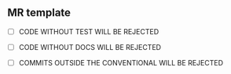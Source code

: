 ## MR template

-   [ ] CODE WITHOUT TEST WILL BE REJECTED

-   [ ] CODE WITHOUT DOCS WILL BE REJECTED

-   [ ] COMMITS OUTSIDE THE CONVENTIONAL WILL BE REJECTED
